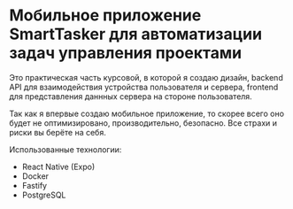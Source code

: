 # Мобильное приложение SmartTasker для автоматизации задач управления проектами
Это практическая часть курсовой, в которой я создаю дизайн, backend API для взаимодействия устройства пользователя и сервера, frontend для представления даннных сервера на стороне пользователя.

Так как я впервые создаю мобильное приложение, то скорее всего оно будет не оптимизировано, производительно, безопасно. Все страхи и риски вы берёте на себя.

Использованные технологии:
- React Native (Expo)
- Docker
- Fastify
- PostgreSQL
